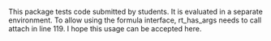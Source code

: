 
This package tests code submitted by students.
It is evaluated in a separate environment.
To allow using the formula interface,
rt_has_args needs to call attach in line 119.
I hope this usage can be accepted here.
